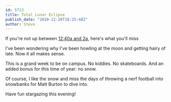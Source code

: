 ```yaml
---
id: 5713
title: Total Lunar Eclipse
publish_date: "2010-12-20T18:25:48Z"
author: Steve
---
```

If you're not up between [12:40a and 2a](http://news.cnet.com/8301-13506_3-20026147-17.html), here's what you'll miss

I've been wondering why I've been howling at the moon and getting hairy of late. Now it all makes sense.

This is a grand week to be on campus. No kiddies. No skateboards. And an added bonus for this time of year: no snow.

Of course, I like the snow and miss the days of throwing a nerf football into snowbanks for Matt Burton to dive into.

Have fun stargazing this evening!
